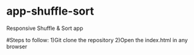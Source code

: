# app-shuffle-sort
Responsive Shuffle & Sort app

#Steps to follow:
1)Git clone the repository
2)Open the index.html in any browser
